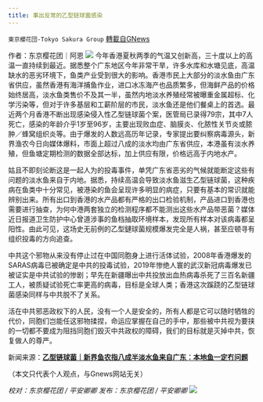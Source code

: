 ```yaml
---
title: 事出反常的乙型链球菌感染
---
```

`東京櫻花団-Tokyo Sakura Group` [轉載自GNews](https://gnews.org/zh-hans/1610593/)

作者：东京樱花团｜阿恩
![](https://lh5.googleusercontent.com/SCqGLh3M7Co1X9C-Mw3TrOLK9yacJ-bkDY9XPCBK-zjgztM6_-7HVyxbyKVszI-9e6b5hFvX8adu1hxe-S1wME4qZUbM44Oodi_qvo-zUKeqLc84lKw5duZfzYFMrLgSYdh--ia7=s1600)
今年香港夏秋两季的气温又创新高，三十度以上的高温一直持续到最近。据悉整个广东地区今年非常干旱，许多水库和水塘见底，高温缺水的恶劣环境下，鱼类产业受到很大的影响。香港市民上大部分的淡水鱼由广东省供应，虽然香港有海洋捕鱼作业，进口冰冻海产也品质繁多，但海鲜产品的价格始终居高，淡水鱼类售价不及其一半，虽然内地淡水养殖经常被曝重金属超标、化学污染等，但对于许多基层和工薪阶层的市民，淡水鱼还是他们餐桌上的首选。最近两个月香港不断出现感染侵入性乙型链球菌个案，医管局已录得79宗，其中7人死亡，感染的年龄介乎1岁至96岁，主要出现败血症、脑膜炎、化脓性关节炎或脓肿／蜂窝组织炎等。由于爆发的人数远高历年记录，专家提出要纠察病毒源头，新界渔农今日向媒体爆料，市面上超过八成的淡水均由广东省供应，本港虽有淡水养殖，但鱼塘定期检测的数据全部达标，加上供应有限，价格远高于内地水产。

姑且不即刻论断这是一起人为的投毒事件，单凭广东省恶劣的气候就能断定这些有问题的淡水鱼来自于内地。据悉，持续高温会导致淡水鱼滋生乙型链球菌，这种疾病在鱼类中十分常见，被港染的鱼会呈现许多明显的病症，只要有基本的常识就能辨别出来。所有出口到香港的水产品都有严格的出口检验机制，产品进口到香港也需要进行抽查，为何中港两套独立的检测程序都不能测出这些水产品带恶菌？媒体近日报道卫生防护中心曾道涉事的鱼档抽取环境样本，发现所有样本对该病毒都呈阳性。由此可见，这场史无前例的乙型鏈球菌规模爆发完全是人祸，甚至应顿寻有组织投毒的方向追查。

中共这个邪物从来没有停止过在中国同胞身上进行活体试验，2008年香港爆发的SARAS病毒已被确定是中共的投毒试验，2019年惨绝人寰的武汉新冠病毒爆发已被证实是中共试验的惨剧；早先在新疆曝出中共投放出血热病毒杀死了三百名新疆工人，被质疑试验死亡率更高的病毒，目标是全球人类；香港这次蹊跷的乙型链球菌感染同样与中共脱不了关系。

活在中共邪恶政权下的人民，没有一个人是安全的，所有人都是它可以随时牺牲的代价，同胞们岂能任这邪物揉捏，命运应掌握在自己的手中，那些被中共视为要挟的一切都不要成为阻挡同胞们毁灭中共政权的障碍，我们的目标就是灭掉中共，恢复做人的尊严。

新闻来源：[**乙型链球菌｜新界鱼农指八成半淡水鱼来自广东︰本地鱼一定冇问题**](https://www.hk01.com/%E7%A4%BE%E6%9C%83%E6%96%B0%E8%81%9E/691358/%E4%B9%99%E5%9E%8B%E9%8F%88%E7%90%83%E8%8F%8C-%E6%96%B0%E7%95%8C%E9%AD%9A%E8%BE%B2%E6%8C%87%E5%85%AB%E6%88%90%E5%8D%8A%E6%B7%A1%E6%B0%B4%E9%AD%9A%E4%BE%86%E8%87%AA%E5%BB%A3%E6%9D%B1-%E6%9C%AC%E5%9C%B0%E9%AD%9A%E4%B8%80%E5%AE%9A%E5%86%87%E5%95%8F%E9%A1%8C)

（本文只代表个人观点，与Gnews网站无关）

*校对：东京樱花团 / 平安卿卿*
*发布：东京樱花团 / 平安卿卿*
![](https://assets.gnews.org/wp-content/uploads/2021/10/%E6%A8%B1%E8%8A%B1%E5%9B%A2-1.jpg)
